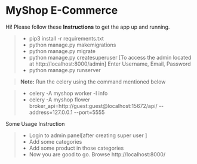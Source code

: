 # MyShop E-Commerce

Hi! Please follow these **Instructions** to get the app up and running. 


>* pip3 install -r requirements.txt
>* python manage.py makemigrations
>* python manage.py migrate
>* python manage.py createsuperuser [To access the admin located at http://localhost:8000/admin]
		Enter Username, Email, Password
>* python manage.py runserver

> **Note:** Run the celery using the command mentioned below

>* celery -A myshop worker -l info
>* celery -A myshop flower broker_api=http://guest:guest@localhost:15672/api/ --address=127.0.0.1 --port=5555

Some Usage Instruction

>* Login to admin panel[after creating super user ]
>* Add some categories
>* Add some product in those categories
>* Now you are good to go. Browse http://localhost:8000/ 